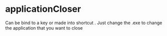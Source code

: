# applicationCloser
Can be bind to a key or made into shortcut
. Just change the .exe to change the application that you want to close
